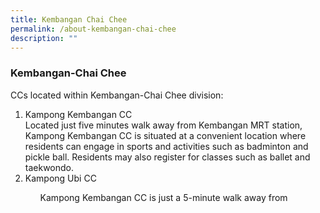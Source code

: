 ```yaml
---
title: Kembangan Chai Chee
permalink: /about-kembangan-chai-chee
description: ""
---
```

### Kembangan-Chai Chee

CCs located within Kembangan-Chai Chee division:<br>
<ol>
	<li>Kampong Kembangan CC</li>
		<div>Located just five minutes walk away from Kembangan MRT station, Kampong Kembangan CC is situated at a convenient location where residents can engage in sports and activities such as badminton and pickle ball. Residents may also register for classes such as ballet and taekwondo.
	<li>Kampong Ubi CC</li>
<ol>

Kampong Kembangan CC is just a 5-minute walk away from 